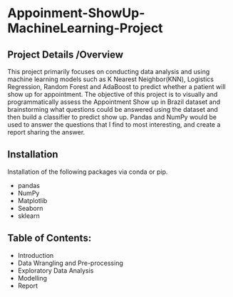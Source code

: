 # Appoinment-ShowUp-MachineLearning-Project

## Project Details /Overview
This project primarily focuses on conducting data analysis and using machine learning models such as K Nearest Neighbor(KNN), Logistics Regression, Random Forest and AdaBoost to predict whether a patient will show up for appointment.
The objective of this project is to visually and programmatically assess the Appointment Show up in Brazil dataset
and brainstorming what questions could be answered using the dataset and then build a classifier to predict show up. 
Pandas and NumPy would be used to answer the questions that I find to most interesting, and create a report sharing the answer.

## Installation
Installation of the following packages via conda or pip.
- pandas
- NumPy
- Matplotlib
- Seaborn
- sklearn

## Table of Contents:
- Introduction
- Data Wrangling and Pre-processing
- Exploratory Data Analysis
- Modelling
- Report
